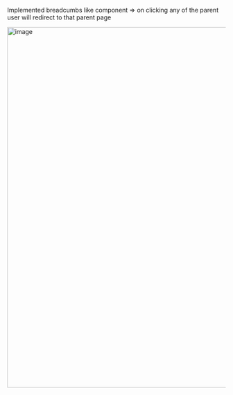 Implemented breadcumbs like component => on clicking any of the parent user will redirect to that parent page

<img width="1920" height="831" alt="image" src="https://github.com/user-attachments/assets/214aac4d-c345-4bff-8852-64390802e0ce" />
